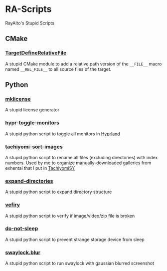 # RA-Scripts

RayAlto's Stupid Scripts

## CMake

### [TargetDefineRelativeFile](./cmake/TargetDefineRelativeFile.cmake)

A stupid CMake module to add a relative path version of the `__FILE__` macro named `__REL_FILE__` to all source files of the target.

## Python

### [mklicense](./python/mklicense)

A stupid license generator

### [hypr-toggle-monitors](./python/hypr.toggle.monitors)

A stupid python script to toggle all monitors in [Hyprland](https://hyprland.org)

### [tachiyomi-sort-images](./python/tachiyomi-sort-images)

A stupid python script to rename all files (excluding directories) with index numbers. Used by me to organize manually-downloaded galleries from exhentai that I put in [TachiyomiSY](https://github.com/jobobby04/tachiyomisy)

### [expand-directories](./python/expand-directory)

A stupid python script to expand directory structure

### [vefiry](./python/verify)

A stupid python script to verify if image/video/zip file is broken

### [do-not-sleep](./python/do-not-sleep)

A stupid python script to prevent strange storage device from sleep

### [swaylock.blur](./python/swaylock.blur)

A stupid python script to run swaylock with gaussian blurred screenshot
